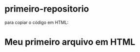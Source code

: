 # primeiro-repositorio

para copiar o código em HTML:

<html>
  <h1>Meu primeiro arquivo em HTML</h1>
</html>
